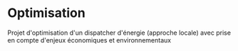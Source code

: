 # Optimisation
Projet d'optimisation d'un dispatcher d'énergie (approche locale) avec prise en compte d'enjeux économiques et environnementaux
